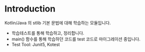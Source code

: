# Introduction

Kotlin/Java 의 stlib 기본 문법에 대해 학습하는 모듈입니다.

- 학습테스트를 통해 학습하고, 정리합니다. 
- main() 함수를 통해 학습하던 코드를 test 코드로 마이그레이션 중입니다.
- Test Tool: Junit5, Kotest
 